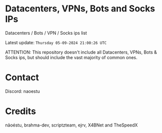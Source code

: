 # Datacenters, VPNs, Bots and Socks IPs
 
Datacenters / Bots / VPN / Socks ips list

Latest update: `Thursday 05-09-2024 21:00:26 UTC` 

ATTENTION: This repository doesn't include all Datacenters, VPNs, Bots & Socks ips, 
but should include the vast majority of common ones.

# Contact
Discord: naoestu

# Credits
nãoéstu, brahma-dev, scriptzteam, ejrv, X4BNet and TheSpeedX
